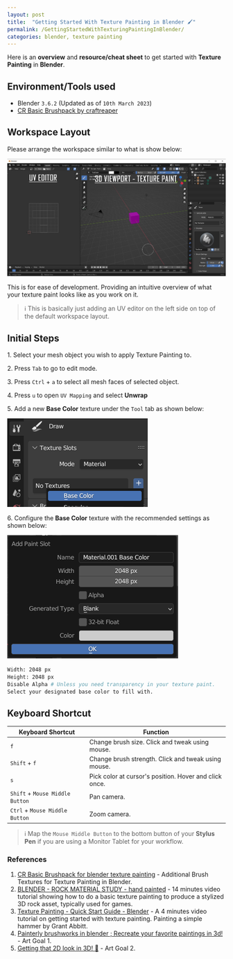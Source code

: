```yaml
---
layout: post
title:  "Getting Started With Texture Painting in Blender 🖌️"
permalink: /GettingStartedWithTexturingPaintingInBlender/
categories: blender, texture painting
---
```



Here is an **overview** and **resource/cheat sheet** to get started with **Texture Painting** in **Blender**.

## **Environment/Tools used**

- Blender `3.6.2` (Updated as of `10th March 2023`)
- [CR Basic Brushpack by craftreaper](https://omarfaruqtawsif.gumroad.com/l/zcpfq)

## **Workspace Layout**
Please arrange the workspace similar to what is show below:

![](/img/2024_03_10/blender_layout.png)

This is for ease of development. Providing an intuitive overview of what your texture paint looks like as you work on it.

> ℹ️ This is basically just adding an UV editor on the left side on top of the default workspace layout.

## **Initial Steps**

1\. Select your mesh object you wish to apply Texture Painting to.

2\. Press `Tab` to go to edit mode. 

3\. Press `Ctrl` + `a` to select all mesh faces of selected object.

4\. Press `u` to open `UV Mapping` and select **Unwrap**

5\. Add a new **Base Color** texture under the `Tool` tab as shown below:

![](/img/2024_03_10/adding_texture_button.png)

6\. Configure the **Base Color** texture with the recommended settings as shown below:

![](/img/2024_03_10/base_color_settings.png)

```bash
Width: 2048 px
Height: 2048 px
Disable Alpha # Unless you need transparency in your texture paint.
Select your designated base color to fill with.
```

## **Keyboard Shortcut**

| **Keyboard Shortcut** | **Function** | 
|------------------------|---------------|
| `f` | Change brush size. Click and tweak using mouse. | 
| `Shift` + `f` | Change brush strength. Click and tweak using mouse. | 
| `s` | Pick color at cursor's position. Hover and click once. |
| `Shift` + `Mouse Middle Button` | Pan camera. |
| `Ctrl` + `Mouse Middle Button` | Zoom camera. |

> ℹ️ Map the `Mouse Middle Button` to the bottom button of your **Stylus Pen** if you are using a Monitor Tablet for your workflow.

### **References**

1. [CR Basic Brushpack for blender texture painting](https://omarfaruqtawsif.gumroad.com/l/zcpfq) - Additional Brush Textures for Texture Painting in Blender.
2. [BLENDER - ROCK MATERIAL STUDY - hand painted](https://www.youtube.com/watch?v=1lMfRhO09JA) - 14 minutes video tutorial showing how
to do a basic texture painting to produce a stylized 3D rock asset, typically used for games.
3. [Texture Painting - Quick Start Guide - Blender](https://www.youtube.com/watch?v=WjS_zNQNVlw) - A 4 minutes video tutorial on getting started with texture painting. Painting a simple hammer by Grant Abbitt.
4. [Painterly brushworks in blender ; Recreate your favorite paintings in 3d!](https://www.youtube.com/watch?v=10kJdVW8qOs) - Art Goal 1.
5. [Getting that 2D look in 3D! 🍑](https://www.youtube.com/watch?v=5Idffj0gjIs) - Art Goal 2.
